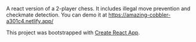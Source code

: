 A react version of a 2-player chess. It includes illegal move prevention and checkmate detection.
You can demo it at 
https://amazing-cobbler-a301c4.netlify.app/

This project was bootstrapped with [Create React App](https://github.com/facebook/create-react-app).


